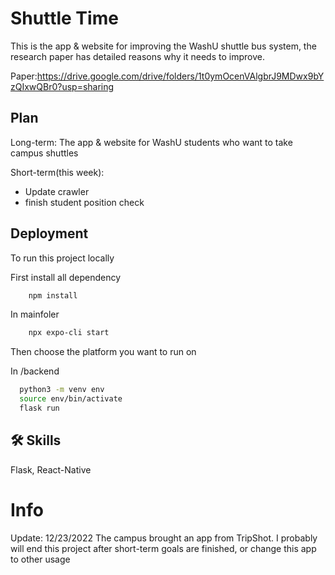 
# Shuttle Time

 This is the app & website for improving the WashU shuttle bus system, the research paper has detailed reasons why it needs to improve. 
 
 Paper:https://drive.google.com/drive/folders/1t0ymOcenVAlgbrJ9MDwx9bYzQIxwQBr0?usp=sharing
 
 
## Plan
Long-term: The app & website for WashU students who want to take campus shuttles

Short-term(this week):
- Update crawler
- finish student position check



## Deployment

To run this project locally

First install all dependency
```bash
    npm install
```
In mainfoler
```bash
    npx expo-cli start
```
Then choose the platform you want to run on

In /backend
```bash
  python3 -m venv env
  source env/bin/activate
  flask run
```

## 🛠 Skills
Flask, React-Native


# Info

Update: 12/23/2022 The campus brought an app from TripShot. I probably will end this project after short-term goals are finished, or change this app to other usage
